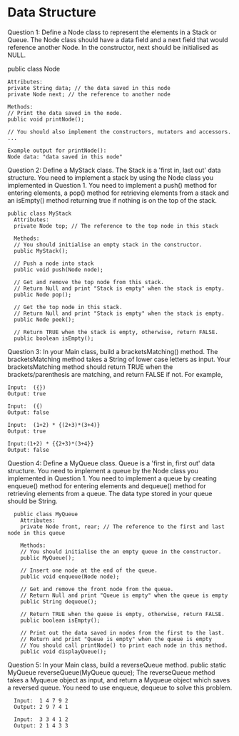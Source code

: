 # Data Structure
  Question 1: Define a Node class to represent the elements in a Stack or Queue. 
  The Node class should have a data field and a next field that would reference another Node. 
  In the constructor, next should be initialised as NULL.

   public class Node 
  
    Attributes:
    private String data; // the data saved in this node
    private Node next; // the reference to another node

    Methods:
    // Print the data saved in the node. 
    public void printNode();

    // You should also implement the constructors, mutators and accessors.
    ...

    Example output for printNode():
    Node data: "data saved in this node"
        

  Question 2: Define a MyStack class. The Stack is a 'first in, last out' data structure. 
  You need to implement a stack by using the Node class you implemented in Question 1. 
  You need to implement a push() method for entering elements, a pop() method for 
  retrieving elements from a stack and an isEmpty() method returning true if nothing is
  on the top of the stack.
  
    public class MyStack 
      Attributes:
      private Node top; // The reference to the top node in this stack

      Methods:
      // You should initialise an empty stack in the constructor.
      public MyStack(); 

      // Push a node into stack
      public void push(Node node); 

      // Get and remove the top node from this stack.
      // Return Null and print "Stack is empty" when the stack is empty.
      public Node pop(); 

      // Get the top node in this stack. 
      // Return Null and print "Stack is empty" when the stack is empty.
      public Node peek(); 

      // Return TRUE when the stack is empty, otherwise, return FALSE.
      public boolean isEmpty(); 
      
 Question 3: In your Main class, build a bracketsMatching() method.
 The bracketsMatching method takes a String of lower case letters as input. 
 Your bracketsMatching method should return TRUE when the brackets/parenthesis 
 are matching, and return FALSE if not. For example,
 
    Input:  ({})
    Output: true

    Input:  ({)
    Output: false

    Input:  (1+2) * {(2+3)*(3+4)}
    Output: true

    Input:(1+2) * {{2+3)*(3+4}}
    Output: false
    
  Question 4: Define a MyQueue class. Queue is a 'first in, first out' data structure. 
  You need to implement a queue by the Node class you implemented in Question 1. 
  You need to implement a queue by creating enqueue() method for entering elements and dequeue() 
  method for retrieving elements from a queue. The data type stored in your queue should be String.
  
  
      public class MyQueue 
        Attributes:
        private Node front, rear; // The reference to the first and last node in this queue

        Methods:
        // You should initialise the an empty queue in the constructor.
        public MyQueue(); 

        // Insert one node at the end of the queue.
        public void enqueue(Node node);

        // Get and remove the front node from the queue. 
        // Return Null and print "Queue is empty" when the queue is empty
        public String dequeue(); 

        // Return TRUE when the queue is empty, otherwise, return FALSE.
        public boolean isEmpty(); 

        // Print out the data saved in nodes from the first to the last. 
        // Return and print "Queue is empty" when the queue is empty
        // You should call printNode() to print each node in this method.
        public void displayQueue(); 
        
  Question 5: In your Main class, build a reverseQueue method. public static MyQueue reverseQueue(MyQueue queue);
  The reverseQueue method takes a Myqueue object as input,  and return a Myqueue object which saves a reversed queue. 
  You need to use enqueue, dequeue to solve this problem.
  
      Input:  1 4 7 9 2
      Output: 2 9 7 4 1

      Input:  3 3 4 1 2
      Output: 2 1 4 3 3

  
  
